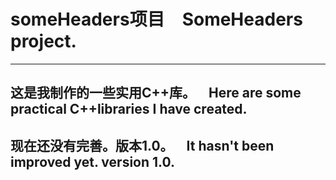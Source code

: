 # someHeaders项目&emsp;SomeHeaders project.
***
## 这是我制作的一些实用C++库。&emsp;Here are some practical C++libraries I have created.
## 现在还没有完善。版本1.0。&emsp;It hasn't been improved yet. version 1.0.
